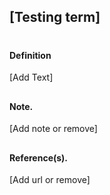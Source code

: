 ## [Testing term]
#
##
#### Definition
[Add Text]
##
#### Note.
[Add note or remove]
##
#### Reference(s).
[Add url or remove]
